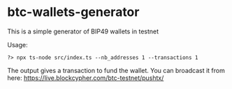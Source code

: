 # btc-wallets-generator

This is a simple generator of BIP49 wallets in testnet

Usage:
```
?> npx ts-node src/index.ts --nb_addresses 1 --transactions 1
```
The output gives a transaction to fund the wallet. You can broadcast it from here: https://live.blockcypher.com/btc-testnet/pushtx/
